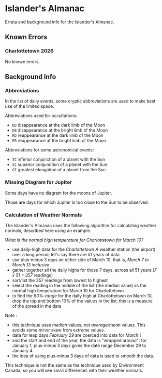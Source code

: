 # Islander's Almanac

Errata and background info for the Islander's Almanac. 

## Known Errors

### Charlottetown 2026 
No known errors.

## Background Info

### Abbreviations
In the list of daily events, some cryptic abbreviations are used to make best use of the limited space.

Abbreviations used for occultations:
- `DD` disappearance at the dark limb of the Moon
- `DB` disappearance at the bright limb of the Moon
- `RD` reappearance at the dark limb of the Moon
- `RB` reappearance at the bright limb of the Moon

Abbreviations for some astronomical events:
- `IC` inferior conjunction of a planet with the Sun
- `SC` superior conjunction of a planet with the Sun
- `GE` greatest elongation of a planet from the Sun


### Missing Diagram for Jupiter
Some days have no diagram for the moons of Jupiter. 

Those are days for which Jupiter is too close to the Sun to be observed.

### Calculation of Weather Normals
The Islander's Almanac uses the following algorithm for calculating weather normals,  described here using an example.

*What is the normal high temperature for Charlottetown for March 10?*

- use daily-high data for the *Charlottetown A* weather station (the airport) over a long period; let's say there are 51 years of data
- use plus-minus 3 days on either side of March 10, that is, *March 7 to March 13 inclusive*
- gather together all the daily highs for those 7 days, across all 51 years (*7 x 51 = 357* readings)
- sort/list the 357 readings from lowest to highest
- select the reading in the middle of the list (the median value) as the normal high temperature for March 10 for Charlottetown
- to find the *80%-range* for the daily high at Charlottetown on March 10, drop the top and bottom 10% of the values in the list; this is a measure of the spread in the data


Note :
- this technique uses *median* values, not *average/mean* values. This avoids some minor skew from extreme values.
- data for leap days *February 29* are coerced into data for *March 1*
- and the start and end of the year, the data is "wrapped around": for January 1, plus-minus 3 days gives the date range December 29 to January 4.
- the idea of using plus-minus 3 days of data is used to smooth the data.

This technique is not the same as the technique used by Environment Canada, so you will see small differences with their weather normals.



